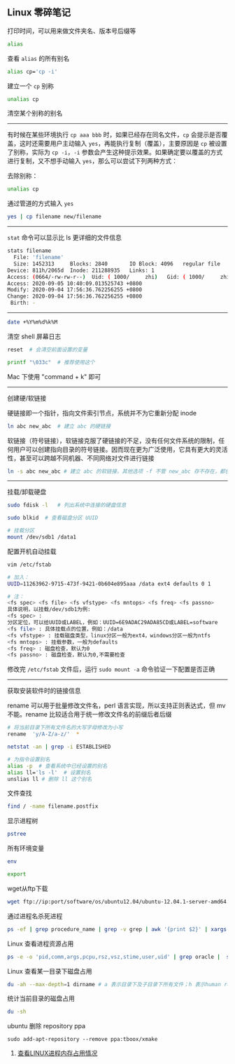 ## Linux 零碎笔记

打印时间，可以用来做文件夹名、版本号后缀等

``` sh
alias
```

查看 `alias` 的所有别名

``` sh
alias cp='cp -i'
```

建立一个 `cp` 别称

``` sh
unalias cp
```

清空某个别称的别名

---

有时候在某些环境执行 `cp aaa bbb` 时，如果已经存在同名文件，`cp` 会提示是否覆盖，这时还需要用户主动输入 `yes`，再能执行复制（覆盖），主要原因是 `cp` 被设置了别称，实际为 `cp -i`，`-i` 参数会产生这种提示效果。如果确定要以覆盖的方式进行复制，又不想手动输入 `yes`，那么可以尝试下列两种方式：

去除别称：

``` sh
unalias cp
```

通过管道的方式输入 `yes`

``` sh
yes | cp filename new/filename
```

---

`stat` 命令可以显示比 ls 更详细的文件信息

``` sh
stats filename
  File: 'filename'
  Size: 1452313   	Blocks: 2840       IO Block: 4096   regular file
Device: 811h/2065d	Inode: 211288935   Links: 1
Access: (0664/-rw-rw-r--)  Uid: ( 1000/     zhi)   Gid: ( 1000/     zhi)
Access: 2020-09-05 10:40:09.013525743 +0800
Modify: 2020-09-04 17:56:36.762256255 +0800
Change: 2020-09-04 17:56:36.762256255 +0800
 Birth: -
```

---

``` sh
date +%Y%m%d%k%M
```

清空 shell 屏幕日志

``` sh
reset  # 会清空前面设置的变量

printf "\033c"  # 推荐使用这个
```

Mac 下使用 "command + k" 即可

---

创建硬/软链接

硬链接即一个指针，指向文件索引节点，系统并不为它重新分配 inode

``` sh
ln abc new_abc  # 建立 abc 的硬链接
```

软链接（符号链接），软链接克服了硬链接的不足，没有任何文件系统的限制，任何用户可以创建指向目录的符号链接。因而现在更为广泛使用，它具有更大的灵活性，甚至可以跨越不同机器、不同网络对文件进行链接

``` sh
ln -s abc new_abc # 建立 abc 的软链接，其他选项 -f 不管 new_abc 存不存在，都创建  -n 如果 new_abc 不存在，则不创建
```

---

挂载/卸载硬盘

``` sh
sudo fdisk -l   # 列出系统中连接的硬盘信息
```

``` sh
sudo blkid  # 查看磁盘分区 UUID
```

``` sh
# 挂载分区
mount /dev/sdb1 /data1
```

配置开机自动挂载

``` sh
vim /etc/fstab

# 加入：
UUID=11263962-9715-473f-9421-0b604e895aaa /data ext4 defaults 0 1

# 注：
<fs spec> <fs file> <fs vfstype> <fs mntops> <fs freq> <fs passno>
具体说明，以挂载/dev/sdb1为例:
<fs spec> :
分区定位，可以给UUID或LABEL，例如：UUID=6E9ADAC29ADA85CD或LABEL=software
<fs file> : 具体挂载点的位置，例如：/data
<fs vfstype> : 挂载磁盘类型，linux分区一般为ext4，windows分区一般为ntfs
<fs mntops> : 挂载参数，一般为defaults
<fs freq> : 磁盘检查，默认为0
<fs passno> : 磁盘检查，默认为0,不需要检查
```

修改完 `/etc/fstab` 文件后，运行 `sudo mount -a` 命令验证一下配置是否正确

---

获取安装软件时的链接信息

rename 可以用于批量修改文件名，perl 语言实现，所以支持正则表达式，但 mv 不能。rename 比较适合用于统一修改文件名的前缀后者后缀

``` sh
# 将当前目录下所有文件名的大写字母修改为小写
rename  'y/A-Z/a-z/'  *
```

``` sh
netstat -an | grep -i ESTABLISHED
```

``` sh
# 为指令设置别名
alias -p  # 查看系统中已经设置的别名
alias ll='ls -l'  # 设置别名
unslias ll # 删除 ll 这个别名
```

文件查找

``` sh
find / -name filename.postfix
```

显示进程树

``` sh
pstree
```

所有环境变量

``` sh
env
```

``` sh
export
```

wget从ftp下载

``` sh
wget ftp://ip:port/software/os/ubuntu12.04/ubuntu-12.04.1-server-amd64.iso --ftp-user=username --ftp-password=password
```

通过进程名杀死进程

``` sh
ps -ef | grep procedure_name | grep -v grep | awk '{print $2}' | xargs kill -9
```

Linux 查看进程资源占用

``` sh
ps -e -o 'pid,comm,args,pcpu,rsz,vsz,stime,user,uid' | grep oracle |  sort -nrk5
```

Linux 查看某一目录下磁盘占用

``` sh
du -ah --max-depth=1 dirname # a 表示目录下及子目录下所有文件；h 表示human readale；max-depth表示目录深度；s 表示只显示该目录下的磁盘占用大小
```

统计当前目录的磁盘占用

``` sh
du -sh
```

ubuntu 删除 repository ppa

```
sudo add-apt-repository --remove ppa:tboox/xmake
```


1. [查看LINUX进程内存占用情况](https://www.cnblogs.com/gaojun/p/3406096.html)
